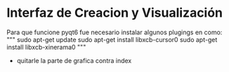 # Interfaz de Creacion y Visualización

Para que funcione pyqt6 fue necesario instalar algunos plugings en como:
"""
sudo apt-get update
sudo apt-get install libxcb-cursor0
sudo apt-get install libxcb-xinerama0
"""

- quitarle la parte de grafica contra index